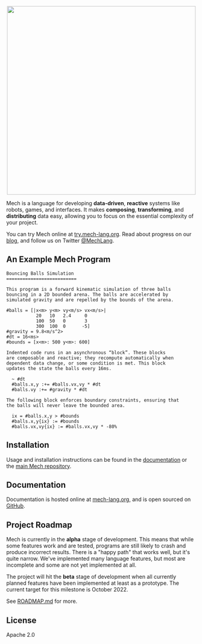 <p align="center">
  <img width="500px" src="http://mech-lang.org/img/logo.png">
</p>

Mech is a language for developing **data-driven**, **reactive** systems like robots, games, and interfaces. It makes **composing**, **transforming**, and **distributing** data easy, allowing you to focus on the essential complexity of your project.

You can try Mech online at [try.mech-lang.org](http://try.mech-lang.org). Read about progress on our [blog](http://mech-lang.org/blog/), and follow us on Twitter [@MechLang](https://twitter.com/MechLang).

## An Example Mech Program

```
Bouncing Balls Simulation
==========================
 
This program is a forward kinematic simulation of three balls 
bouncing in a 2D bounded arena. The balls are accelerated by 
simulated gravity and are repelled by the bounds of the arena.

#balls = [|x<m> y<m> vy<m/s> vx<m/s>|
           20   10   2.4     0
           100  50   0       3
           300  100  0      -5]
#gravity = 9.8<m/s^2>
#dt = 16<ms>
#bounds = [x<m>: 500 y<m>: 600] 

Indented code runs in an asynchronous “block”. These blocks 
are composable and reactive; they recompute automatically when 
dependent data change, or some condition is met. This block 
updates the state the balls every 16ms.

  ~ #dt
  #balls.x,y :+= #balls.vx,vy * #dt
  #balls.vy :+= #gravity * #dt
 
The following block enforces boundary constraints, ensuring that 
the balls will never leave the bounded area.

  ix = #balls.x,y > #bounds
  #balls.x,y{ix} := #bounds
  #balls.vx,vy{ix} := #balls.vx,vy * -80%
```

## Installation

Usage and installation instructions can be found in the [documentation](http://docs.mech-lang.org/#/docs/install.mec) or the [main Mech repository](https://github.com/mech-lang/mech).

## Documentation

Documentation is hosted online at [mech-lang.org](http://docs.mech-lang.org), and is open sourced on [GitHub](http://github.com/mech-lang/docs).
  
## Project Roadmap

Mech is currently in the **alpha** stage of development. This means that while some features work and are tested, programs are still likely to crash and produce incorrect results. There is a "happy path" that works well, but it's quite narrow. We've implemented many language features, but most are incomplete and some are not yet implemented at all. 

The project will hit the **beta** stage of development when all currently planned features have been implemented at least as a prototype. The current target for this milestone is October 2022.

See [ROADMAP.md](https://github.com/mech-lang/mech/blob/main/ROADMAP.md?plain=1) for more.

## License

Apache 2.0
